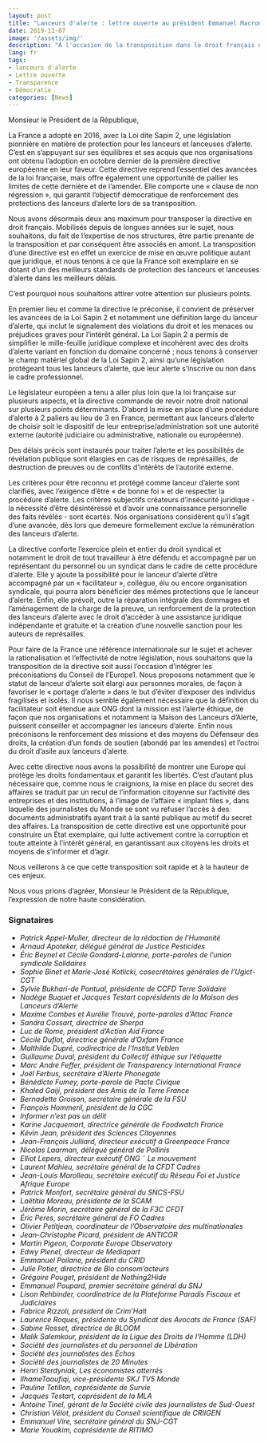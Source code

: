 ```yaml
---
layout: post
title: "Lanceurs d'alerte : lettre ouverte au président Emmanuel Macron"
date: 2019-11-07
image: '/assets/img/'
description: "À l'occasion de la transposition dans le droit français de la directive européenne sur les lanceurs d'alerte, 53 organisation signataires dont Nothing2Hide appellent dans une lettre ouverte le président de la République française Emmanuel Macron à faire de notre pays un modèle de législation sur les lanceurs d'alerte."
lang: fr
tags: 
- lanceurs d'alerte
- Lettre ouverte
- Transparence
- Démocratie
categories: [News]
---
```


Monsieur le Président de la République,

La France a adopté en 2016, avec la Loi dite Sapin 2, une législation pionnière en matière de protection pour les lanceurs et lanceuses d’alerte. C’est en s’appuyant sur ses équilibres et ses acquis que nos organisations ont obtenu l’adoption en octobre dernier de la première directive européenne en leur faveur. Cette directive reprend l’essentiel des avancées de la loi française, mais offre également une opportunité de pallier les limites de cette dernière et de l’amender. Elle comporte une « clause de non régression », qui garantit l’objectif démocratique de renforcement des protections des lanceurs d’alerte lors de sa transposition. 

Nous avons désormais deux ans maximum pour transposer la directive en droit français. Mobilisés depuis de longues années sur le sujet, nous souhaitons, du fait de l’expertise de nos structures, être partie prenante de la transposition et par conséquent être associés en amont. La transposition d’une directive est en effet un exercice de mise en œuvre politique autant que juridique, et nous tenons à ce que la France soit exemplaire en se dotant d’un des meilleurs standards de protection des lanceurs et lanceuses d’alerte dans les meilleurs délais.

C’est pourquoi nous souhaitons attirer votre attention sur plusieurs points.

En premier lieu et comme la directive le préconise, il convient de préserver les avancées de la Loi Sapin 2 et notamment une définition large du lanceur d’alerte, qui inclut le signalement des violations du droit et les menaces ou préjudices graves pour l’intérêt général. La Loi Sapin 2 a permis de simplifier le mille-feuille juridique complexe et incohérent avec des droits d’alerte variant en fonction du domaine concerné ; nous tenons à conserver le champ matériel global de la Loi Sapin 2, ainsi qu’une législation protégeant tous les lanceurs d’alerte, que leur alerte s’inscrive ou non dans le cadre professionnel.

Le législateur européen a tenu à aller plus loin que la loi française sur plusieurs aspects, et la directive commande de revoir notre droit national sur plusieurs points déterminants. D’abord la mise en place d’une procédure d’alerte à 2 paliers au lieu de 3 en France, permettant aux lanceurs d’alerte de choisir soit le dispositif de leur entreprise/administration soit une autorité externe (autorité judiciaire ou administrative, nationale ou européenne). 

Des délais précis sont instaurés pour traiter l’alerte et les possibilités de révélation publique sont élargies en cas de risques de représailles, de destruction de preuves ou de conflits d’intérêts de l’autorité externe. 

Les critères pour être reconnu et protégé comme lanceur d’alerte sont clarifiés, avec l’exigence d’être « de bonne foi » et de respecter la procédure d’alerte. Les critères subjectifs créateurs d’insécurité juridique - la nécessité d’être désintéressé et d’avoir une connaissance personnelle des faits révélés - sont écartés. Nos organisations considèrent qu’il s’agit d’une avancée, dès lors que demeure formellement exclue la rémunération des lanceurs d’alerte.

La directive conforte l’exercice plein et entier du droit syndical et notamment le droit de tout travailleur à être défendu et accompagné par un représentant du personnel ou un syndicat dans le cadre de cette procédure d’alerte. Elle y ajoute la possibilité pour le lanceur d’alerte d’être accompagné par un « facilitateur », collègue, élu ou encore organisation syndicale, qui pourra alors bénéficier des mêmes protections que le lanceur d’alerte. Enfin, elle prévoit, outre la réparation intégrale des dommages et l’aménagement de la charge de la preuve, un renforcement de la protection des lanceurs d’alerte avec le droit d’accéder à une assistance juridique indépendante et gratuite et la création d’une nouvelle sanction pour les auteurs de représailles. 

Pour faire de la France une référence internationale sur le sujet et achever la rationalisation et l’effectivité de notre législation, nous souhaitons que la transposition de la directive soit aussi l’occasion d’intégrer les préconisations du Conseil de l’Europe1. Nous proposons notamment que le statut de lanceur d’alerte soit élargi aux personnes morales, de façon à favoriser le « portage d’alerte » dans le but d’éviter d’exposer des individus fragilisés et isolés. Il nous semble également nécessaire que la définition du facilitateur soit étendue aux ONG dont la mission est l’alerte éthique, de façon que nos organisations et notamment la Maison des Lanceurs d’Alerte, puissent conseiller et accompagner les lanceurs d’alerte. Enfin nous préconisons le renforcement des missions et des moyens du Défenseur des droits, la création d’un fonds de soutien (abondé par les amendes) et l’octroi du droit d’asile aux lanceurs d’alerte.

Avec cette directive nous avons la possibilité de montrer une Europe qui protège les droits fondamentaux et garantit les libertés. C’est d’autant plus nécessaire que, comme nous le craignions, la mise en place du secret des affaires se traduit par un recul de l’information citoyenne sur l’activité des entreprises et des institutions, à l’image de l’affaire « implant files », dans laquelle des journalistes du Monde se sont vu refuser l’accès à des documents administratifs ayant trait à la santé publique au motif du secret des affaires. La transposition de cette directive est une opportunité pour construire un État exemplaire, qui lutte activement contre la corruption et toute atteinte à l’intérêt général, en garantissant aux citoyens les droits et moyens de s’informer et d’agir. 

Nous veillerons à ce que cette transposition soit rapide et à la hauteur de ces enjeux.

Nous vous prions d’agréer, Monsieur le Président de la République, l’expression de notre haute considération.

### Signataires


  - *Patrick Appel-Muller, directeur de la rédaction de l’Humanité*
  - *Arnaud Apoteker, délégué général de Justice Pesticides*
  - *Éric Beynel et Cécile Gondard-Lalanne, porte-paroles de l’union syndicale Solidaires*
  - *Sophie Binet et Marie-José Kotlicki, cosecrétaires générales de l’Ugict-CGT*
  - *Sylvie Bukhari-de Pontual, présidente de CCFD Terre Solidaire*
  - *Nadège Buquet et Jacques Testart coprésidents de la Maison des Lanceurs d’Alerte*
  - *Maxime Combes et Aurélie Trouvé, porte-paroles d’Attac France*
  - *Sandra Cossart, directrice de Sherpa*
  - *Luc de Rome, président d’Action Aid France*
  - *Cécile Duflot, directrice générale d’Oxfam France*
  - *Malthilde Dupré, codirectrice de l’Institut Veblen*
  - *Guillaume Duval, président du Collectif éthique sur l’étiquette*
  - *Marc André Feffer, président de Transparency International France*
  - *Joël Ferbus, secrétaire d’Alerte Phonegate*
  - *Bénédicte Fumey, porte-parole de Pacte Civique*
  - *Khaled Gaiji, président des Amis de la Terre France*
  - *Bernadette Groison, secrétaire générale de la FSU*
  - *François Hommeril, président de la CGC*
  - *Informer n’est pas un délit*
  - *Karine Jacquemart, directrice générale de Foodwatch France*
  - *Kévin Jean, président des Sciences Citoyennes*
  - *Jean-François Julliard, directeur exécutif à Greenpeace France*
  - *Nicolas Laarman, délégué général de Pollinis*
  - *Elliot Lepers, directeur exécutif ONG ˜ Le mouvement*
  - *Laurent Mahieu, secrétaire général de la CFDT Cadres*
  - *Jean-Louis Marolleau, secrétaire exécutif du Réseau Foi et Justice Afrique Europe*
  - *Patrick Monfort, secrétaire général du SNCS-FSU*
  - *Laëtitia Moreau, présidente de la SCAM*
  - *Jérôme Morin, secrétaire général de la F3C CFDT*
  - *Éric Peres, secrétaire général de FO Cadres*
  - *Olivier Petitjean, coordinateur de l’Observatoire des multinationales*
  - *Jean-Christophe Picard, président de ANTICOR*
  - *Martin Pigeon, Corporate Europe Observatory*
  - *Edwy Plenel, directeur de Mediapart*
  - *Emmanuel Poilane, président du CRID*
  - *Julie Potier, directrice de Bio consom’acteurs*
  - *Grégoire Pouget, président de Nothing2Hide*
  - *Emmanuel Poupard, premier secrétaire général du SNJ*
  - *Lison Rehbinder, coordinatrice de la Plateforme Paradis Fiscaux et Judiciaires*
  - *Fabrice Rizzoli, président de Crim’Halt*
  - *Laurence Roques, présidente du Syndicat des Avocats de France (SAF)*
  - *Sabine Rosset, directrice de BLOOM*
  - *Malik Salemkour, président de la Ligue des Droits de l’Homme (LDH)*
  - *Société des journalistes et du personnel de Libération*
  - *Société des journalistes des Échos*
  - *Société des journalistes de 20 Minutes*
  - *Henri Sterdyniak, Les économistes atterrés*
  - *IlhameTaoufiqi, vice-présidente SKJ TV5 Monde*
  - *Pauline Tetillon, coprésidente de Survie*
  - *Jacques Testart, coprésident de la MLA*
  - *Antoine Tinel, gérant de la Société civile des journalistes de Sud-Ouest*
  - *Christian Vélot, président du Conseil scientifique de CRIIGEN*
  - *Emmanuel Vire, secrétaire général du SNJ-CGT*
  - *Marie Youakim, coprésidente de RITIMO*

